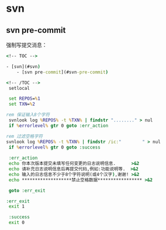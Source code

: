 <a id="markdown-svn" name="svn"></a>
# svn

<a id="markdown-svn-pre-commit" name="svn-pre-commit"></a>
## svn pre-commit
强制写提交消息：
```bat
<!-- TOC -->

- [svn](#svn)
    - [svn pre-commit](#svn-pre-commit)

<!-- /TOC -->
 setlocal 

 set REPOS=%1  
 set TXN=%2          

rem 保证输入8个字符 
 svnlook log %REPOS% -t %TXN% | findstr "........" > nul 
 if %errorlevel% gtr 0 goto :err_action

rem 过滤空格字符 
svnlook log %REPOS% -t %TXN% | findstr /ic:"        " > nul 
 if %errorlevel% gtr 0 goto :success 
  
 :err_action 
 echo 你本次版本提交未填写任何变更的日志说明信息.      >&2 
 echo 请补充日志说明信息后再提交代码,例如:功能说明等.  >&2 
 echo 输入的日志信息不少于8个字符说明(或4个汉字),谢谢! >&2 
 echo *******************禁止空格数据***************** >&2

 goto :err_exit

:err_exit 
 exit 1 

 :success 
 exit 0
```

